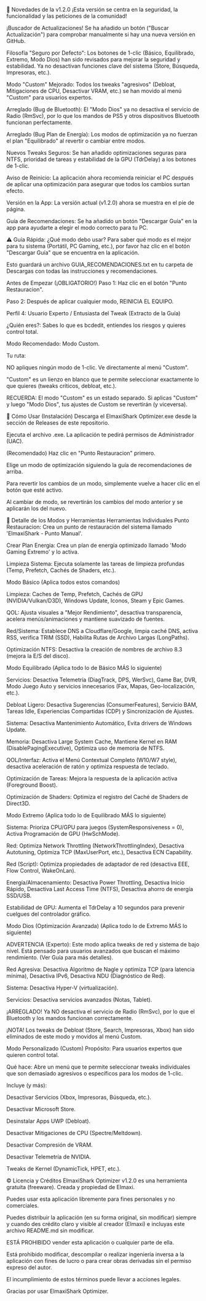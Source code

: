 🚀 Novedades de la v1.2.0
¡Esta versión se centra en la seguridad, la funcionalidad y las peticiones de la comunidad!

¡Buscador de Actualizaciones! Se ha añadido un botón ("Buscar Actualización") para comprobar manualmente si hay una nueva versión en GitHub.

Filosofía "Seguro por Defecto": Los botones de 1-clic (Básico, Equilibrado, Extremo, Modo Dios) han sido revisados para mejorar la seguridad y estabilidad. Ya no desactivan funciones clave del sistema (Store, Búsqueda, Impresoras, etc.).

Modo "Custom" Mejorado: Todos los tweaks "agresivos" (Debloat, Mitigaciones de CPU, Desactivar VRAM, etc.) se han movido al menú "Custom" para usuarios expertos.

Arreglado (Bug de Bluetooth): El "Modo Dios" ya no desactiva el servicio de Radio (RmSvc), por lo que los mandos de PS5 y otros dispositivos Bluetooth funcionan perfectamente.

Arreglado (Bug Plan de Energía): Los modos de optimización ya no fuerzan el plan "Equilibrado" al revertir o cambiar entre modos.

Nuevos Tweaks Seguros: Se han añadido optimizaciones seguras para NTFS, prioridad de tareas y estabilidad de la GPU (TdrDelay) a los botones de 1-clic.

Aviso de Reinicio: La aplicación ahora recomienda reiniciar el PC después de aplicar una optimización para asegurar que todos los cambios surtan efecto.

Versión en la App: La versión actual (v1.2.0) ahora se muestra en el pie de página.

Guía de Recomendaciones: Se ha añadido un botón "Descargar Guía" en la app para ayudarte a elegir el modo correcto para tu PC.

⚠️ Guía Rápida: ¿Qué modo debo usar?
Para saber qué modo es el mejor para tu sistema (Portátil, PC Gaming, etc.), por favor haz clic en el botón "Descargar Guía" que se encuentra en la aplicación.

Esto guardará un archivo GUIA_RECOMENDACIONES.txt en tu carpeta de Descargas con todas las instrucciones y recomendaciones.

Antes de Empezar (¡OBLIGATORIO!)
Paso 1: Haz clic en el botón "Punto Restauracion".

Paso 2: Después de aplicar cualquier modo, REINICIA EL EQUIPO.

Perfil 4: Usuario Experto / Entusiasta del Tweak
(Extracto de la Guía)

¿Quién eres?: Sabes lo que es bcdedit, entiendes los riesgos y quieres control total.

Modo Recomendado: Modo Custom.

Tu ruta:

NO apliques ningún modo de 1-clic. Ve directamente al menú "Custom".

"Custom" es un lienzo en blanco que te permite seleccionar exactamente lo que quieres (tweaks críticos, debloat, etc.).

RECUERDA: El modo "Custom" es un estado separado. Si aplicas "Custom" y luego "Modo Dios", tus ajustes de Custom se revertirán (y viceversa).

🔧 Cómo Usar (Instalación)
Descarga el ElmaxiShark Optimizer.exe desde la sección de Releases de este repositorio.

Ejecuta el archivo .exe. La aplicación te pedirá permisos de Administrador (UAC).

(Recomendado) Haz clic en "Punto Restauracion" primero.

Elige un modo de optimización siguiendo la guía de recomendaciones de arriba.

Para revertir los cambios de un modo, simplemente vuelve a hacer clic en el botón que esté activo.

Al cambiar de modo, se revertirán los cambios del modo anterior y se aplicarán los del nuevo.

📂 Detalle de los Modos y Herramientas
Herramientas Individuales
Punto Restauracion: Crea un punto de restauración del sistema llamado 'ElmaxiShark - Punto Manual'.

Crear Plan Energia: Crea un plan de energía optimizado llamado 'Modo Gaming Extremo' y lo activa.

Limpieza Sistema: Ejecuta solamente las tareas de limpieza profundas (Temp, Prefetch, Cachés de Shaders, etc.).

Modo Básico
(Aplica todos estos comandos)

Limpieza: Caches de Temp, Prefetch, Cachés de GPU (NVIDIA/Vulkan/D3D), Windows Update, Iconos, Steam y Epic Games.

QOL: Ajusta visuales a "Mejor Rendimiento", desactiva transparencia, acelera menús/animaciones y mantiene suavizado de fuentes.

Red/Sistema: Establece DNS a Cloudflare/Google, limpia caché DNS, activa RSS, verifica TRIM (SSD), Habilita Rutas de Archivo Largas (LongPaths).

Optimización NTFS: Desactiva la creación de nombres de archivo 8.3 (mejora la E/S del disco).

Modo Equilibrado
(Aplica todo lo de Básico MÁS lo siguiente)

Servicios: Desactiva Telemetría (DiagTrack, DPS, WerSvc), Game Bar, DVR, Modo Juego Auto y servicios innecesarios (Fax, Mapas, Geo-localización, etc.).

Debloat Ligero: Desactiva Sugerencias (ConsumerFeatures), Servicio BAM, Tareas Idle, Experiencias Compartidas (CDP) y Sincronización de Ajustes.

Sistema: Desactiva Mantenimiento Automático, Evita drivers de Windows Update.

Memoria: Desactiva Large System Cache, Mantiene Kernel en RAM (DisablePagingExecutive), Optimiza uso de memoria de NTFS.

QOL/Interfaz: Activa el Menú Contextual Completo (W10/W7 style), desactiva aceleración de ratón y optimiza respuesta de teclado.

Optimización de Tareas: Mejora la respuesta de la aplicación activa (Foreground Boost).

Optimización de Shaders: Optimiza el registro del Caché de Shaders de Direct3D.

Modo Extremo
(Aplica todo lo de Equilibrado MÁS lo siguiente)

Sistema: Prioriza CPU/GPU para juegos (SystemResponsiveness = 0), Activa Programación de GPU (HwSchMode).

Red: Optimiza Network Throttling (NetworkThrottlingIndex), Desactiva Autotuning, Optimiza TCP (MaxUserPort, etc.), Desactiva ECN Capability.

Red (Script): Optimiza propiedades de adaptador de red (desactiva EEE, Flow Control, WakeOnLan).

Energía/Almacenamiento: Desactiva Power Throttling, Desactiva Inicio Rápido, Desactiva Last Access Time (NTFS), Desactiva ahorro de energía SSD/USB.

Estabilidad de GPU: Aumenta el TdrDelay a 10 segundos para prevenir cuelgues del controlador gráfico.

Modo Dios (Optimización Avanzada)
(Aplica todo lo de Extremo MÁS lo siguiente)

ADVERTENCIA (Experto): Este modo aplica tweaks de red y sistema de bajo nivel. Está pensado para usuarios avanzados que buscan el máximo rendimiento. (Ver Guía para más detalles).

Red Agresiva: Desactiva Algoritmo de Nagle y optimiza TCP (para latencia mínima), Desactiva IPv6, Desactiva NDU (Diagnóstico de Red).

Sistema: Desactiva Hyper-V (virtualización).

Servicios: Desactiva servicios avanzados (Notas, Tablet).

¡ARREGLADO! Ya NO desactiva el servicio de Radio (RmSvc), por lo que el Bluetooth y los mandos funcionan correctamente.

¡NOTA! Los tweaks de Debloat (Store, Search, Impresoras, Xbox) han sido eliminados de este modo y movidos al menú Custom.

Modo Personalizado (Custom)
Propósito: Para usuarios expertos que quieren control total.

Qué hace: Abre un menú que te permite seleccionar tweaks individuales que son demasiado agresivos o específicos para los modos de 1-clic.

Incluye (y más):

Desactivar Servicios (Xbox, Impresoras, Búsqueda, etc.).

Desactivar Microsoft Store.

Desinstalar Apps UWP (Debloat).

Desactivar Mitigaciones de CPU (Spectre/Meltdown).

Desactivar Compresión de VRAM.

Desactivar Telemetría de NVIDIA.

Tweaks de Kernel (DynamicTick, HPET, etc.).

©️ Licencia y Créditos
ElmaxiShark Optimizer v1.2.0 es una herramienta gratuita (freeware). Creada y propiedad de Elmaxi.

Puedes usar esta aplicación libremente para fines personales y no comerciales.

Puedes distribuir la aplicación (en su forma original, sin modificar) siempre y cuando des crédito claro y visible al creador (Elmaxi) e incluyas este archivo README.md sin modificar.

ESTÁ PROHIBIDO vender esta aplicación o cualquier parte de ella.

Está prohibido modificar, descompilar o realizar ingeniería inversa a la aplicación con fines de lucro o para crear obras derivadas sin el permiso expreso del autor.

El incumplimiento de estos términos puede llevar a acciones legales.

Gracias por usar ElmaxiShark Optimizer.